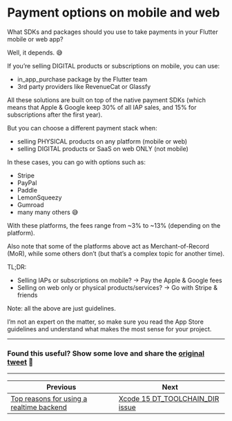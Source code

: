 # Payment options on mobile and web

What SDKs and packages should you use to take payments in your Flutter mobile or web app?

Well, it depends. 😅

If you’re selling DIGITAL products or subscriptions on mobile, you can use:

- in_app_purchase package by the Flutter team
- 3rd party providers like RevenueCat or Glassfy

All these solutions are built on top of the native payment SDKs (which means that Apple & Google keep 30% of all IAP sales, and 15% for subscriptions after the first year).

But you can choose a different payment stack when:

- selling PHYSICAL products on any platform (mobile or web)
- selling DIGITAL products or SaaS on web ONLY (not mobile)

In these cases, you can go with options such as:

- Stripe
- PayPal
- Paddle
- LemonSqueezy
- Gumroad
- many many others 😅

With these platforms, the fees range from ~3% to ~13% (depending on the platform).

Also note that some of the platforms above act as Merchant-of-Record (MoR), while some others don’t (but that’s a complex topic for another time).

TL;DR:

- Selling IAPs or subscriptions on mobile? → Pay the Apple & Google fees
- Selling on web only or physical products/services? → Go with Stripe & friends

Note: all the above are just guidelines.

I’m not an expert on the matter, so make sure you read the App Store guidelines and understand what makes the most sense for your project.

---

### Found this useful? Show some love and share the [original tweet](https://twitter.com/biz84/status/1707403535481016424) 🙏

---

| Previous | Next |
| -------- | ---- |
| [Top reasons for using a realtime backend](../0123-user-realtime-backend/index.md) | [Xcode 15 DT_TOOLCHAIN_DIR issue](../0125-xcode-15-cocoapods-issue/index.md) |

